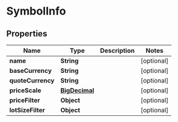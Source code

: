 
# SymbolInfo

## Properties
Name | Type | Description | Notes
------------ | ------------- | ------------- | -------------
**name** | **String** |  |  [optional]
**baseCurrency** | **String** |  |  [optional]
**quoteCurrency** | **String** |  |  [optional]
**priceScale** | [**BigDecimal**](BigDecimal.md) |  |  [optional]
**priceFilter** | **Object** |  |  [optional]
**lotSizeFilter** | **Object** |  |  [optional]



